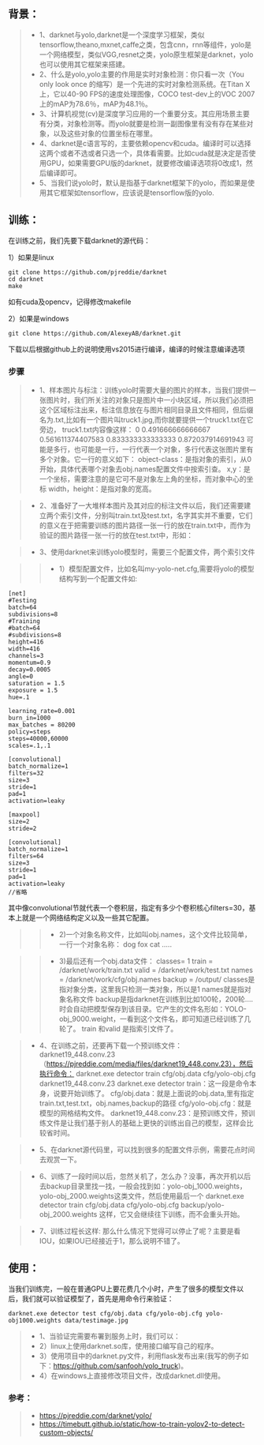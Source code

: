 ## 背景：
> * 1、darknet与yolo,darknet是一个深度学习框架，类似tensorflow,theano,mxnet,caffe之类，包含cnn，rnn等组件，yolo是一个网络模型，类似VGG,resnet之类，yolo原生框架是darknet，yolo也可以使用其它框架来搭建。
> * 2、什么是yolo,yolo主要的作用是实时对象检测：你只看一次（You only look once 的缩写）是一个先进的实时对象检测系统。在Titan X上，它以40-90 FPS的速度处理图像，COCO test-dev上的VOC 2007上的mAP为78.6％，mAP为48.1％。
> * 3、计算机视觉(cv)是深度学习应用的一个重要分支。其应用场景主要有分类，对象检测等。而yolo就要是检测一副图像里有没有存在某些对象，以及这些对象的位置坐标在哪里。
> * 4、darknet是c语言写的，主要依赖opencv和cuda。编译时可以选择这两个或者不选或者只选一个，具体看需要。比如cuda就是决定是否使用GPU，如果需要GPU版的darknet，就要修改编译选项将0改成1，然后编译即可。
> * 5、当我们说yolo时，默认是指基于darknet框架下的yolo，而如果是使用其它框架如tensorflow，应该说是tensorflow版的yolo.

## 训练：
在训练之前，我们先要下载darknet的源代码：

1）如果是linux
```
git clone https://github.com/pjreddie/darknet
cd darknet
make
```

如有cuda及opencv，记得修改makefile

2）如果是windows
```
git clone https://github.com/AlexeyAB/darknet.git
```
下载以后根据github上的说明使用vs2015进行编译，编译的时候注意编译选项


### 步骤
> * 1、样本图片与标注：训练yolo时需要大量的图片的样本，当我们提供一张图片时，我们所关注的对象只是图片中一小块区域，所以我们必须把这个区域标注出来，标注信息放在与图片相同目录且文件相同，但后缀名为.txt,比如有一个图片叫truck1.jpg,而你就要提供一个truck1.txt在它旁边，
truck1.txt内容像这样：
0 0.491666666666667 0.561611374407583 0.833333333333333 0.872037914691943
可能是多行，也可能是一行，一行代表一个对象，多行代表这张图片里有多个对象。它一行的意义如下：
<object-class> <x> <y> <width> <height>
object-class：是指对象的索引，从0开始，具体代表哪个对象去obj.names配置文件中按索引查。
x,y：是一个坐标，需要注意的是它可不是对象左上角的坐标，而对象中心的坐标
width，height：是指对象的宽高。

> * 2、准备好了一大堆样本图片及其对应的标注文件以后，我们还需要建立两个索引文件，分别叫train.txt及test.txt，名字其实并不重要，它们的意义在于把需要训练的图片路径一张一行的放在train.txt中，而作为验证的图片路径一张一行的放在test.txt中，形如：
 
> * 3、使用darknet来训练yolo模型时，需要三个配置文件，两个索引文件

> > * 1）模型配置文件，比如名叫my-yolo-net.cfg,需要将yolo的模型结构写到一个配置文件如:
```
[net]
#Testing
batch=64
subdivisions=8
#Training
#batch=64
#subdivisions=8
height=416
width=416
channels=3
momentum=0.9
decay=0.0005
angle=0
saturation = 1.5
exposure = 1.5
hue=.1

learning_rate=0.001
burn_in=1000
max_batches = 80200
policy=steps
steps=40000,60000
scales=.1,.1

[convolutional]
batch_normalize=1
filters=32
size=3
stride=1
pad=1
activation=leaky

[maxpool]
size=2
stride=2

[convolutional]
batch_normalize=1
filters=64
size=3
stride=1
pad=1
activation=leaky
//省略
```

其中像convolutional节就代表一个卷积层，指定有多少个卷积核心filters=30，基本上就是一个网络结构定义以及一些其它配置。

> > * 2)一个对象名称文件，比如叫obj.names，这个文件比较简单，一行一个对象名称：
dog
fox
cat
.....

> > * 3)最后还有一个obj.data文件：
classes= 1
train = /darknet/work/train.txt
valid = /darknet/work/test.txt
names = /darknet/work/cfg/obj.names
backup = /output/
classes是指对象分类，这里我只检测一类对象，所以是1
names就是指对象名称文件
backup是指darknet在训练到比如100轮，200轮....时会自动把模型保存到该目录。它产生的文件名形如：YOLO-obj_9000.weight，一看到这个文件名，即可知道已经训练了几轮了。
train 和valid 是指索引文件了。

>  * 4、在训练之前，还要再下载一个预训练文件：darknet19_448.conv.23（https://pjreddie.com/media/files/darknet19_448.conv.23），然后执行命令：
darknet.exe detector train cfg/obj.data cfg/yolo-obj.cfg darknet19_448.conv.23
darknet.exe detector train：这一段是命令本身，说要开始训练了。
cfg/obj.data：就是上面说的obj.data,里有指定train.txt,test.txt，obj.names,backup的路径
cfg/yolo-obj.cfg：就是模型的网格结构文件。
darknet19_448.conv.23：是预训练文件，预训练文件是让我们基于别人的基础上更快的训练出自己的模型，这样会比较省时间。

>  * 5、在darknet源代码里，可以找到很多的配置文件示例，需要花点时间去观赏一下。

>  * 6、训练了一段时间以后，忽然关机了，怎么办？没事，再次开机以后去backup目录里找一找，一般会找到如：yolo-obj_1000.weights，yolo-obj_2000.weights这类文件，然后使用最后一个
darknet.exe detector train cfg/obj.data cfg/yolo-obj.cfg backup/yolo-obj_2000.weights
这样，它又会继续往下训练，而不会重头开始。

>  * 7、训练过程长这样:
那么什么情况下觉得可以停止了呢？主要是看IOU，如果IOU已经接近于1，那么说明不错了。

## 使用：
当我们训练完，一般在普通GPU上要花费几个小时，产生了很多的模型文件以后，我们就可以验证模型了，首先是用命令行来验证：
```
darknet.exe detector test cfg/obj.data cfg/yolo-obj.cfg yolo-obj1000.weights data/testimage.jpg
```
>  * 1、当验证完需要布署到服务上时，我们可以：
>  * 2）linux上使用darknet.so库，使用接口编写自己的程序。
>  * 3）使用项目中的darknet.py文件，利用flask发布出来(我写的例子如下：https://github.com/sanfooh/yolo_truck)。
>  * 4）在windows上直接修改项目文件，改成darknet.dll使用。


### 参考：
>  * https://pjreddie.com/darknet/yolo/
>  * https://timebutt.github.io/static/how-to-train-yolov2-to-detect-custom-objects/